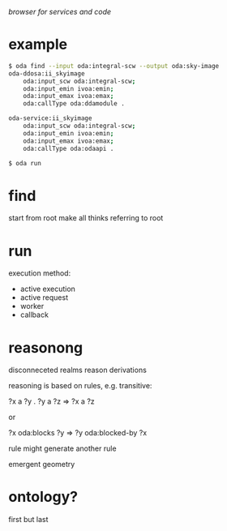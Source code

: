 _browser for services and code_

# example

```bash
$ oda find --input oda:integral-scw --output oda:sky-image
oda-ddosa:ii_skyimage
    oda:input_scw oda:integral-scw;
    oda:input_emin ivoa:emin;
    oda:input_emax ivoa:emax;
    oda:callType oda:ddamodule .

oda-service:ii_skyimage
    oda:input_scw oda:integral-scw;
    oda:input_emin ivoa:emin;
    oda:input_emax ivoa:emax;
    oda:callType oda:odaapi .

$ oda run 

```

# find

start from root
make all thinks referring to root

# run

execution method:

* active execution
* active request
* worker
* callback

# reasonong
disconneceted realms
reason derivations 

reasoning is based on rules, e.g. transitive:

?x a ?y . ?y a ?z => ?x a ?z

or

?x oda:blocks ?y => ?y oda:blocked-by ?x

rule might generate another rule

emergent geometry


# ontology?

first but last
